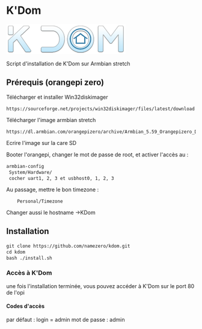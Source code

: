 # K'Dom
![alt text](https://raw.githubusercontent.com/namezero/kdom/master/kdom.png)

Script d'installation de K'Dom sur Armbian stretch
## Prérequis (orangepi zero)
Télécharger et installer Win32diskimager

```
https://sourceforge.net/projects/win32diskimager/files/latest/download
```
Télécharger l'image armbian stretch

```
https://dl.armbian.com/orangepizero/archive/Armbian_5.59_Orangepizero_Debian_stretch_next_4.14.65.7z
```
Ecrire l'image sur la care SD

Booter l'orangepi, changer le mot de passe de root, et activer l'accès au :

```
armbian-config
 System/Hardware/
 cocher uart1, 2, 3 et usbhost0, 1, 2, 3
```
Au passage, mettre le bon timezone :

```
    Personal/Timezone
```
Changer aussi le hostname ->KDom

## Installation

```
git clone https://github.com/namezero/kdom.git
cd kdom
bash ./install.sh
```

### Accès à K'Dom

une fois l'installation terminée, vous pouvez accéder à K'Dom sur le port 80 de l'opi

#### Codes d'accès
par défaut :
    login = admin
    mot de passe : admin
